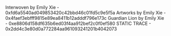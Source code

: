 Interwoven by Emily Xie - 0xfd6a5540ad049853420c42bbd46c01fd5c9e5f5a
Artworks by Emily Xie - 0x4faef3ebfff9815e89ea8411b12adddf796e173c
Guardian Lion by Emily Xie - 0xe8806d158df635b6ed03f4aa912bef2c0f0ef580
STATIC TRACE - 0x2dd4c3e80d0a772284aa961093241201b4042073
